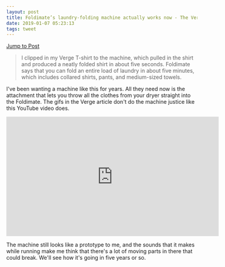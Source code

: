 ```yaml
---
layout: post
title: Foldimate’s laundry-folding machine actually works now - The Verge
date: 2019-01-07 05:23:13
tags: tweet
---
```

[Jump to Post](https://www.theverge.com/2019/1/7/18171441/foldimate-laundry-folding-robot-ces-2019)

> I clipped in my Verge T-shirt to the machine, which pulled in the shirt and produced a neatly folded shirt in about five seconds. Foldimate says that you can fold an entire load of laundry in about five minutes, which includes collared shirts, pants, and medium-sized towels.

I've been wanting a machine like this for years. All they need now is the attachment that lets you throw all the clothes from your dryer straight into the Foldimate. The gifs in the Verge article don't do the machine justice like this YouTube video does.

<div class="video-container">
<iframe width="560" height="315" src="https://www.youtube-nocookie.com/embed/qHljT48dz-U" frameborder="0" allow="accelerometer; autoplay; encrypted-media; gyroscope; picture-in-picture" allowfullscreen></iframe>
</div>

The machine still looks like a prototype to me, and the sounds that it makes while running make me think that there's a lot of moving parts in there that could break. We'll see how it's going in five years or so.
